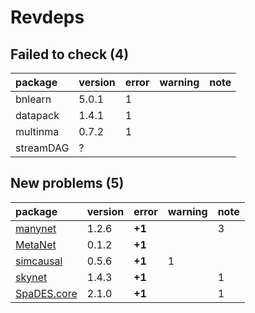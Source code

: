 # Revdeps

## Failed to check (4)

|package   |version |error |warning |note |
|:---------|:-------|:-----|:-------|:----|
|bnlearn   |5.0.1   |1     |        |     |
|datapack  |1.4.1   |1     |        |     |
|multinma  |0.7.2   |1     |        |     |
|streamDAG |?       |      |        |     |

## New problems (5)

|package     |version |error  |warning |note |
|:-----------|:-------|:------|:-------|:----|
|[manynet](problems.md#manynet)|1.2.6   |__+1__ |        |3    |
|[MetaNet](problems.md#metanet)|0.1.2   |__+1__ |        |     |
|[simcausal](problems.md#simcausal)|0.5.6   |__+1__ |1       |     |
|[skynet](problems.md#skynet)|1.4.3   |__+1__ |        |1    |
|[SpaDES.core](problems.md#spadescore)|2.1.0   |__+1__ |        |1    |

